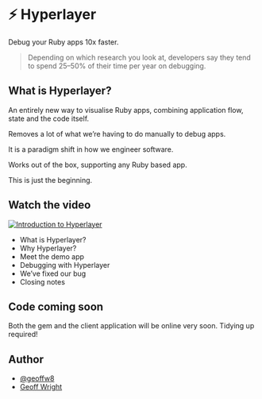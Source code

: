 
# ⚡️ Hyperlayer

Debug your Ruby apps 10x faster.

> Depending on which research you look at, developers say they tend to spend 25–50% of their time per year on debugging.

## What is Hyperlayer?

An entirely new way to visualise Ruby apps, combining application flow, state and the code itself.

Removes a lot of what we’re having to do manually to debug apps.

It is a paradigm shift in how we engineer software.

Works out of the box, supporting any Ruby based app.

This is just the beginning.

## Watch the video
[![Introduction to Hyperlayer](http://img.youtube.com/vi/9iZkE8ZrFMU/0.jpg)](http://www.youtube.com/watch?v=9iZkE8ZrFMU "Introduction to Hyperlayer")

* What is Hyperlayer?
* Why Hyperlayer?
* Meet the demo app
* Debugging with Hyperlayer
* We’ve fixed our bug
* Closing notes

## Code coming soon

Both the gem and the client application will be online very soon. Tidying up required!
## Author

- [@geoffw8](https://www.github.com/geoffw8)
- [Geoff Wright](https://www.linkedin.com/in/geoffw8)

